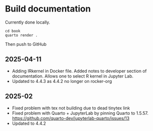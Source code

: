 # Build documentation

Currently done locally. 
```
cd book
quarto render .
```
Then push to GitHub

## 2025-04-11

* Adding IRkernel in Docker file. Added notes to developer section of documentation. Allows one to select R kernel in Jupyter Lab.
* Updated to 4.4.3 as 4.4.2 no longer on rocker-org

## 2025-02

* Fixed problem with tex not building due to dead tinytex link
* Fixed problem with Quarto + JupyterLab by pinning Quarto to 1.5.57. https://github.com/quarto-dev/jupyterlab-quarto/issues/13
* Updated to 4.4.2


